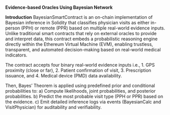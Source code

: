**Evidence-based Oracles Using Bayesian Network**

**Introduction**
BayesianSmartContract is an on-chain implementation of Bayesian inference in Solidity that classifies physician visits as either 
in-person (PPH) or remote (PPR) based on multiple real-world evidence inputs. Unlike traditional smart contracts that rely on 
external oracles to provide and interpret data, this contract embeds a probabilistic reasoning engine directly within the 
Ethereum Virtual Machine (EVM), enabling trustless, transparent, and automated decision-making based on real-world medical indicators.

The contract accepts four binary real-world evidence inputs i.e.,
        1. GPS proximity (close or far),
        2. Patient confirmation of visit,
        3. Prescription issuance, and
        4. Medical device (PMD) data availability.

Then, Bayes’ Theorem is applied using predefined prior and conditional probabilities to:
        a) Compute likelihoods, joint probabilities, and posterior probabilities.
        b) Predict the most probable visit type (PPH or PPR) based on the evidence.
        c) Emit detailed inference logs via events (BayesianCalc and VisitPhysician) for auditability and verifiability.

